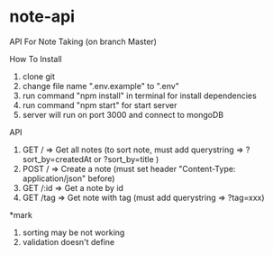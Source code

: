 # note-api
API For Note Taking (on branch Master)

How To Install
1. clone git
2. change file name ".env.example" to ".env"
3. run command "npm install" in terminal for install dependencies
4. run command "npm start" for start server
5. server will run on port 3000 and connect to mongoDB

API
1. GET   /    => Get all notes (to sort note, must add querystring => ?sort_by=createdAt or ?sort_by=title )
2. POST   /    => Create a note (must set header "Content-Type: application/json" before)
3. GET   /:id => Get a note by id
4. GET   /tag => Get note with tag (must add querystring => ?tag=xxx)

*mark 
1. sorting may be not working
2. validation doesn't define

